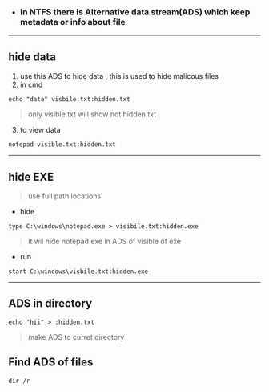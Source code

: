 * ### in NTFS there is Alternative data stream(ADS) which keep metadata or info about file

---

## hide data

1. use this ADS to hide data , this is used to hide malicous files
2. in cmd
```
echo "data" visbile.txt:hidden.txt
```

> only visible.txt will show not hidden.txt

3. to view data

```
notepad visible.txt:hidden.txt
```

---

## hide EXE

> use full path locations

* hide
```
type C:\windows\notepad.exe > visibile.txt:hidden.exe
```
> it wil hide notepad.exe  in ADS of visible of exe

* run
```
start C:\windows\visbile.txt:hidden.exe 
```

---
## ADS in directory

```
echo "hii" > :hidden.txt

```

> make ADS to curret directory

## Find ADS of files
```
dir /r
```